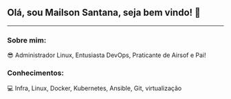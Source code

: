 ## Olá, sou Mailson Santana, seja bem vindo!  👋
________________________

 ### Sobre mim:

😎 Administrador Linux, Entusiasta DevOps, Praticante de Airsof e Pai!

### Conhecimentos:

💻 Infra, Linux, Docker, Kubernetes, Ansible, Git, virtualização
